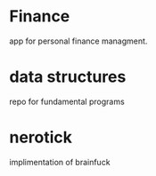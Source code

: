 # Finance

app for personal finance managment.

# data structures

repo for fundamental programs

# nerotick

implimentation of brainfuck
